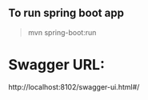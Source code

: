 ## To run spring boot app
> mvn spring-boot:run

# Swagger URL:
http://localhost:8102/swagger-ui.html#/